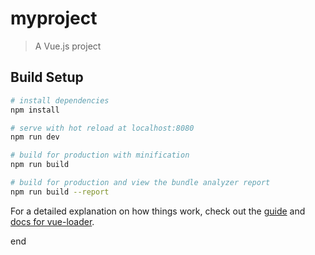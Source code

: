 # myproject

> A Vue.js project

## Build Setup

``` bash
# install dependencies
npm install

# serve with hot reload at localhost:8080
npm run dev

# build for production with minification
npm run build

# build for production and view the bundle analyzer report
npm run build --report
```

For a detailed explanation on how things work, check out the [guide](http://vuejs-templates.github.io/webpack/) and [docs for vue-loader](http://vuejs.github.io/vue-loader).
<!-- 实现功能说明
	fixedinout文件是关于输入框的；
	scroll文件是关于移动端上拉刷新下拉加载功能的；
	swiper文件是关于轮播图的；
	toast文本框是关于提示信息的；
	uploading文本框是基于cropperjs的文件上传和裁剪和cavas画图实现图片上传的
	uploadPic文件是基于钉钉api及oss来实现图片上传的
 -->
 end
